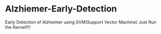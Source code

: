 # Alzhiemer-Early-Detection
Early Detection of Alzheimer using SVM(Support Vector Machine)
Just Run the Kernel!!!!

